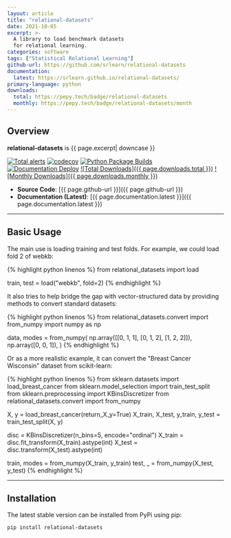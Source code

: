 ```yaml
---
layout: article
title: "relational-datasets"
date: 2021-10-05
excerpt: >-
  A library to load benchmark datasets
  for relational learning.
categories: software
tags: ["Statistical Relational Learning"]
github-url: https://github.com/srlearn/relational-datasets
documentation:
  latest: https://srlearn.github.io/relational-datasets/
primary-language: python
downloads:
  total: https://pepy.tech/badge/relational-datasets
  monthly: https://pepy.tech/badge/relational-datasets/month
---
```


## Overview

**relational-datasets** is {{ page.excerpt| downcase }}

[![Total alerts](https://img.shields.io/lgtm/alerts/g/srlearn/relational-datasets.svg?logo=lgtm&logoWidth=18)](https://lgtm.com/projects/g/srlearn/relational-datasets/alerts/)
[![codecov](https://codecov.io/gh/srlearn/relational-datasets/branch/main/graph/badge.svg?token=lutvcUSBRF)](https://codecov.io/gh/srlearn/relational-datasets)
[![Python Package Builds](https://github.com/srlearn/relational-datasets/actions/workflows/python-package.yml/badge.svg)](https://github.com/srlearn/relational-datasets/actions/workflows/python-package.yml)
[![Documentation Deploy](https://github.com/srlearn/relational-datasets/actions/workflows/deploy-docs.yml/badge.svg)](https://github.com/srlearn/relational-datasets/actions/workflows/deploy-docs.yml)
[![Total Downloads]({{ page.downloads.total }})](https://pepy.tech/project/relational-datasets)
[![Monthly Downloads]({{ page.downloads.monthly }})](https://pepy.tech/project/relational-datasets)

- **Source Code**: [{{ page.github-url }}]({{ page.github-url }})
- **Documentation (Latest)**: [{{ page.documentation.latest }}]({{ page.documentation.latest }})

---

## Basic Usage

The main use is loading training and test folds. For example,
we could load fold 2 of webkb:

{% highlight python linenos %}
from relational_datasets import load

train, test = load("webkb", fold=2)
{% endhighlight %}


It also tries to help bridge the gap with vector-structured data
by providing methods to convert standard datasets:

{% highlight python linenos %}
from relational_datasets.convert import from_numpy
import numpy as np

data, modes = from_numpy(
  np.array([[0, 1, 1], [0, 1, 2], [1, 2, 2]]),
  np.array([0, 0, 1]),
)
{% endhighlight %}

Or as a more realistic example, it can convert the "Breast Cancer
Wisconsin" dataset from scikit-learn:

{% highlight python linenos %}
from sklearn.datasets import load_breast_cancer
from sklearn.model_selection import train_test_split
from sklearn.preprocessing import KBinsDiscretizer
from relational_datasets.convert import from_numpy

X, y = load_breast_cancer(return_X_y=True)
X_train, X_test, y_train, y_test = train_test_split(X, y)

disc = KBinsDiscretizer(n_bins=5, encode="ordinal")
X_train = disc.fit_transform(X_train).astype(int)
X_test = disc.transform(X_test).astype(int)

train, modes = from_numpy(X_train, y_train)
test, _ = from_numpy(X_test, y_test)
{% endhighlight %}

---

## Installation

The latest stable version can be installed from PyPi using pip:

```bash
pip install relational-datasets
```
